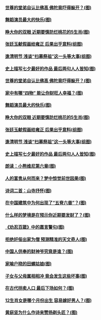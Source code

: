 #### [世尊的堂弟自认比佛高 佛陀竟吓得躲开？(图)](../pages/p7/1003106.md) 
#### [舞蹈演员最大的快乐(图)](../pages/p7/1003585.md) 
#### [睁大你的双眼 近期要慎防烂桃花的5生肖(图)](../pages/p7/1003383.md) 
#### [张廷玉献假画给雍正 后果出乎意料(组图)](../pages/p7/999392.md) 
#### [逢清明节 浅谈“扫墓祭祖”这一头等大事(组图)](../pages/p7/1002022.md) 
#### [史上描写七夕最好的作品 最后两句人人皆知(图)](../pages/p7/1001651.md) 
#### [世尊的堂弟自认比佛高 佛陀竟吓得躲开？(图)](../pages/p7/1003106.md) 
#### [家中有哪“四物” 能让你财旺人幸福？(图)](../pages/p7/1003172.md) 
#### [舞蹈演员最大的快乐(图)](../pages/p7/1003585.md) 
#### [睁大你的双眼 近期要慎防烂桃花的5生肖(图)](../pages/p7/1003383.md) 
#### [张廷玉献假画给雍正 后果出乎意料(组图)](../pages/p7/999392.md) 
#### [逢清明节 浅谈“扫墓祭祖”这一头等大事(组图)](../pages/p7/1002022.md) 
#### [史上描写七夕最好的作品 最后两句人人皆知(图)](../pages/p7/1001651.md) 
#### [朗读：小熊维尼第六章(图)](../pages/p7/1003583.md) 
#### [人的富贵从何而来？梦中惊觉前世因果(图)](../pages/p7/1003073.md) 
#### [诗词二首：山寺抒怀(图)](../pages/p7/1003542.md) 
#### [在中国建筑中为何出现了“五脊六兽”？(图)](../pages/p7/1000995.md) 
#### [什么样的梦境是在预示你近期要发财了？(图)](../pages/p7/997933.md) 
#### [《劝忍百箴》中的嘉言警句(图)](../pages/p7/1003424.md) 
#### [拒绝奸佞出家为僧 预测精准的天文奇人(图)](../pages/p7/1003027.md) 
#### [中国人供奉的财神爷究竟是谁？(图)](../pages/p7/1003166.md) 
#### [家喻户晓的田螺姑娘(图)](../pages/p7/1003029.md) 
#### [子女与父母属相相冲 竟会发生这些坏事(图)](../pages/p7/1002735.md) 
#### [在古代拐卖人口 最后下场如何？(图)](../pages/p7/1002935.md) 
#### [12生肖女是哪个月份出生 容易嫁好男人？(图)](../pages/p7/1002734.md) 
#### [黄庭坚为什么作诗来赞扬剃头匠？(图)](../pages/p7/1001649.md) 
